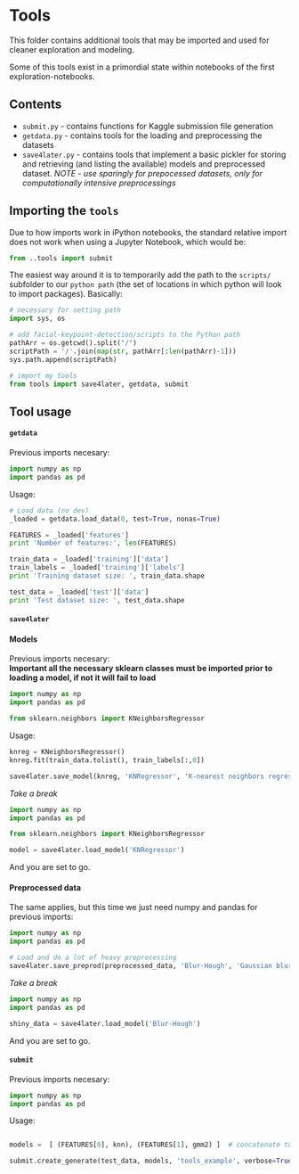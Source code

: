 # Tools

This folder contains additional tools that may be imported and used for cleaner exploration and modeling.  

Some of this tools exist in a primordial state within notebooks of the first exploration-notebooks.  

## Contents

* `submit.py` - contains functions for Kaggle submission file generation  
* `getdata.py` - contains tools for the loading and preprocessing the datasets
* `save4later.py` - contains tools that implement a basic pickler for storing and retrieving (and listing the available) models and preprocessed dataset. *NOTE - use sparingly for prepocessed datasets, only for computationally intensive preprocessings*

## Importing the `tools`

Due to how imports work in iPython notebooks, the standard relative import does not work when using a Jupyter Notebook, which would be:

```python
from ..tools import submit
```

The easiest way around it is to temporarily add the path to the `scripts/` subfolder to our `python path` (the set of locations in which python will look to import packages). Basically:  

```python
# necessary for setting path
import sys, os

# add facial-keypoint-detection/scripts to the Python path
pathArr = os.getcwd().split("/")
scriptPath = '/'.join(map(str, pathArr[:len(pathArr)-1]))
sys.path.append(scriptPath)

# import my tools
from tools import save4later, getdata, submit
```


## Tool usage

#### `getdata`

Previous imports necesary:

```python
import numpy as np
import pandas as pd
```

Usage:

```python
# Load data (no dev)
_loaded = getdata.load_data(0, test=True, nonas=True)

FEATURES = _loaded['features']
print 'Number of features:', len(FEATURES)

train_data = _loaded['training']['data']
train_labels = _loaded['training']['labels']
print 'Training dataset size: ', train_data.shape

test_data = _loaded['test']['data']
print 'Test dataset size: ', test_data.shape
```




#### `save4later`

#### Models

Previous imports necesary:  
**Important all the necessary sklearn classes must be imported prior to loading a model, if not it will fail to load**

```python
import numpy as np
import pandas as pd

from sklearn.neighbors import KNeighborsRegressor
```

Usage:

```python
knreg = KNeighborsRegressor()
knreg.fit(train_data.tolist(), train_labels[:,0])

save4later.save_model(knreg, 'KNRegressor', 'K-nearest neighbors regressor with no preprocessing')
```

*Take a break*

```python
import numpy as np
import pandas as pd

from sklearn.neighbors import KNeighborsRegressor

model = save4later.load_model('KNRegressor')
```

And you are set to go.  


#### Preprocessed data

The same applies, but this time we just need numpy and pandas for previous imports:

```python
import numpy as np
import pandas as pd

# Load and do a lot of heavy preprocessing
save4later.save_preprod(preprocessed_data, 'Blur-Hough', 'Gaussian blur + Hough transform')
```

*Take a break*

```python
import numpy as np
import pandas as pd

shiny_data = save4later.load_model('Blur-Hough')
```

And you are set to go.  



#### `submit`

Previous imports necesary:

```python
import numpy as np
import pandas as pd
```

Usage:

```python

models =  [ (FEATURES[0], knn), (FEATURES[1], gmm2) ]  # concatenate tuples of feature name and model

submit.create_generate(test_data, models, 'tools_example', verbose=True)
```


